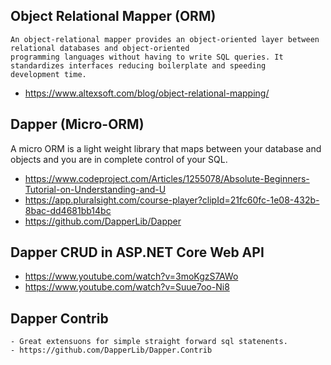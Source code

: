 ## Object Relational Mapper (ORM)
    An object-relational mapper provides an object-oriented layer between relational databases and object-oriented
    programming languages without having to write SQL queries. It standardizes interfaces reducing boilerplate and speeding 
    development time.
  - https://www.altexsoft.com/blog/object-relational-mapping/

## Dapper (Micro-ORM)
  A micro ORM is a light weight library that maps between your database and objects and you are in complete control of your SQL.
  - https://www.codeproject.com/Articles/1255078/Absolute-Beginners-Tutorial-on-Understanding-and-U
  - https://app.pluralsight.com/course-player?clipId=21fc60fc-1e08-432b-8bac-dd4681bb14bc
  - https://github.com/DapperLib/Dapper

## Dapper CRUD in ASP.NET Core Web API
   - https://www.youtube.com/watch?v=3moKgzS7AWo
   - https://www.youtube.com/watch?v=Suue7oo-Ni8

## Dapper Contrib
    - Great extensuons for simple straight forward sql statenents.
    - https://github.com/DapperLib/Dapper.Contrib

